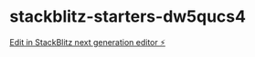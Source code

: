 # stackblitz-starters-dw5qucs4

[Edit in StackBlitz next generation editor ⚡️](https://stackblitz.com/~/github.com/firemoney81-naldon/stackblitz-starters-dw5qucs4)